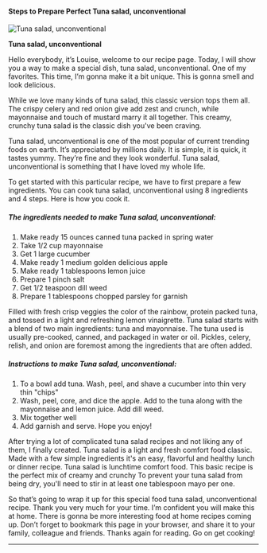             

#### Steps to Prepare Perfect Tuna salad, unconventional

![Tuna salad, unconventional](https://img-global.cpcdn.com/recipes/acb82d5bca1ad882/751x532cq70/tuna-salad-unconventional-recipe-main-photo.jpg)

**Tuna salad, unconventional**

Hello everybody, it’s Louise, welcome to our recipe page. Today, I will show you a way to make a special dish, tuna salad, unconventional. One of my favorites. This time, I’m gonna make it a bit unique. This is gonna smell and look delicious.

While we love many kinds of tuna salad, this classic version tops them all. The crispy celery and red onion give add zest and crunch, while mayonnaise and touch of mustard marry it all together. This creamy, crunchy tuna salad is the classic dish you've been craving.

Tuna salad, unconventional is one of the most popular of current trending foods on earth. It’s appreciated by millions daily. It is simple, it is quick, it tastes yummy. They’re fine and they look wonderful. Tuna salad, unconventional is something that I have loved my whole life.

To get started with this particular recipe, we have to first prepare a few ingredients. You can cook tuna salad, unconventional using 8 ingredients and 4 steps. Here is how you cook it.

##### The ingredients needed to make Tuna salad, unconventional:

1.  Make ready 15 ounces canned tuna packed in spring water
2.  Take 1/2 cup mayonnaise
3.  Get 1 large cucumber
4.  Make ready 1 medium golden delicious apple
5.  Make ready 1 tablespoons lemon juice
6.  Prepare 1 pinch salt
7.  Get 1/2 teaspoon dill weed
8.  Prepare 1 tablespoons chopped parsley for garnish

Filled with fresh crisp veggies the color of the rainbow, protein packed tuna, and tossed in a light and refreshing lemon vinaigrette. Tuna salad starts with a blend of two main ingredients: tuna and mayonnaise. The tuna used is usually pre-cooked, canned, and packaged in water or oil. Pickles, celery, relish, and onion are foremost among the ingredients that are often added.

##### Instructions to make Tuna salad, unconventional:

1.  To a bowl add tuna. Wash, peel, and shave a cucumber into thin very thin "chips"
2.  Wash, peel, core, and dice the apple. Add to the tuna along with the mayonnaise and lemon juice. Add dill weed.
3.  Mix together well
4.  Add garnish and serve. Hope you enjoy!

After trying a lot of complicated tuna salad recipes and not liking any of them, I finally created. Tuna salad is a light and fresh comfort food classic. Made with a few simple ingredients it's an easy, flavorful and healthy lunch or dinner recipe. Tuna salad is lunchtime comfort food. This basic recipe is the perfect mix of creamy and crunchy To prevent your tuna salad from being dry, you'll need to stir in at least one tablespoon mayo per one.

So that’s going to wrap it up for this special food tuna salad, unconventional recipe. Thank you very much for your time. I’m confident you will make this at home. There is gonna be more interesting food at home recipes coming up. Don’t forget to bookmark this page in your browser, and share it to your family, colleague and friends. Thanks again for reading. Go on get cooking!

* * *